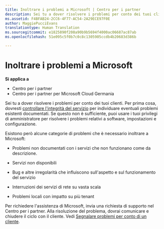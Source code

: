 ```yaml
---
title: Inoltrare i problemi a Microsoft | Centro per i partner
description: Sei tu a dover risolvere i problemi per conto dei tuoi clienti.
ms.assetid: F4BFAB24-2CC6-4F77-AC54-2A29ECE97F0E
author: MaggiePucciEvans
translationtype: Human Translation
ms.sourcegitcommit: e1825890f208a90b9b5694f4000ac06687ac87ab
ms.openlocfilehash: 51e095c5f0b7c0c8c1305905ccdb4b20683d386b

---
```


# Inoltrare i problemi a Microsoft

**Si applica a**

-  Centro per i partner
-  Centro per i partner per Microsoft Cloud Germania

Sei tu a dover risolvere i problemi per conto dei tuoi clienti. Per prima cosa, dovresti [controllare l'integrità del servizio](check-service-health.md) per individuare eventuali problemi esistenti documentati. Se questo non è sufficiente, puoi usare i tuoi privilegi di amministratore per risolvere i problemi relativi a software, impostazioni e configurazione.

Esistono però alcune categorie di problemi che è necessario inoltrare a Microsoft:

-   Problemi non documentati con i servizi che non funzionano come da descrizione.

-   Servizi non disponibili

-   Bug e altre irregolarità che influiscono sull'aspetto e sul funzionamento del servizio

-   Interruzioni dei servizi di rete su vasta scala

-   Problemi locali con impatto su più tenant

Per richiedere l'assistenza di Microsoft, invia una richiesta di supporto nel Centro per i partner. Alla risoluzione del problema, dovrai comunicare e chiudere il ciclo con il cliente. Vedi [Segnalare problemi per conto di un cliente](report-problems-on-behalf-of-a-customer.md).

 

 






<!--HONumber=Jan17_HO2-->


